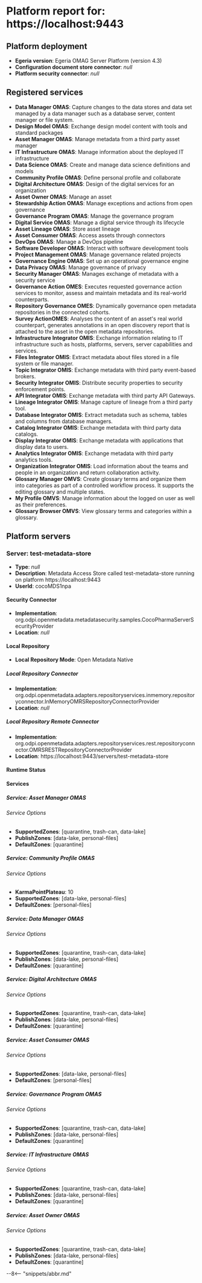 <!-- SPDX-License-Identifier: CC-BY-4.0 -->
<!-- Copyright Contributors to the Egeria project. -->

# Platform report for: https://localhost:9443

## Platform deployment
* **Egeria version**: Egeria OMAG Server Platform (version 4.3)
* **Configuration document store connector**: *null*
* **Platform security connector**: *null*
## Registered services
* **Data Manager OMAS**: Capture changes to the data stores and data set managed by a data manager such as a database server, content manager or file system.
* **Design Model OMAS**: Exchange design model content with tools and standard packages
* **Asset Manager OMAS**: Manage metadata from a third party asset manager
* **IT Infrastructure OMAS**: Manage information about the deployed IT infrastructure
* **Data Science OMAS**: Create and manage data science definitions and models
* **Community Profile OMAS**: Define personal profile and collaborate
* **Digital Architecture OMAS**: Design of the digital services for an organization
* **Asset Owner OMAS**: Manage an asset
* **Stewardship Action OMAS**: Manage exceptions and actions from open governance
* **Governance Program OMAS**: Manage the governance program
* **Digital Service OMAS**: Manage a digital service through its lifecycle
* **Asset Lineage OMAS**: Store asset lineage
* **Asset Consumer OMAS**: Access assets through connectors
* **DevOps OMAS**: Manage a DevOps pipeline
* **Software Developer OMAS**: Interact with software development tools
* **Project Management OMAS**: Manage governance related projects
* **Governance Engine OMAS**: Set up an operational governance engine
* **Data Privacy OMAS**: Manage governance of privacy
* **Security Manager OMAS**: Manages exchange of metadata with a security service
* **Governance Action OMES**: Executes requested governance action services to monitor, assess and maintain metadata and its real-world counterparts.
* **Repository Governance OMES**: Dynamically governance open metadata repositories in the connected cohorts.
* **Survey ActionOMES**: Analyses the content of an asset's real world counterpart, generates annotations in an open discovery report that is attached to the asset in the open metadata repositories.
* **Infrastructure Integrator OMIS**: Exchange information relating to IT infrastructure such as hosts, platforms, servers, server capabilities and services.
* **Files Integrator OMIS**: Extract metadata about files stored in a file system or file manager.
* **Topic Integrator OMIS**: Exchange metadata with third party event-based brokers.
* **Security Integrator OMIS**: Distribute security properties to security enforcement points.
* **API Integrator OMIS**: Exchange metadata with third party API Gateways.
* **Lineage Integrator OMIS**: Manage capture of lineage from a third party tool.
* **Database Integrator OMIS**: Extract metadata such as schema, tables and columns from database managers.
* **Catalog Integrator OMIS**: Exchange metadata with third party data catalogs.
* **Display Integrator OMIS**: Exchange metadata with applications that display data to users.
* **Analytics Integrator OMIS**: Exchange metadata with third party analytics tools.
* **Organization Integrator OMIS**: Load information about the teams and people in an organization and return collaboration activity.
* **Glossary Manager OMVS**: Create glossary terms and organize them into categories as part of a controlled workflow process. It supports the editing glossary and multiple states.
* **My Profile OMVS**: Manage information about the logged on user as well as their preferences.
* **Glossary Browser OMVS**: View glossary terms and categories within a glossary.
## Platform servers
### Server: test-metadata-store
* **Type**: *null*
* **Description**: Metadata Access Store called test-metadata-store running on platform https://localhost:9443
* **UserId**: cocoMDS1npa
#### Security Connector
* **Implementation**: org.odpi.openmetadata.metadatasecurity.samples.CocoPharmaServerSecurityProvider
* **Location**: *null*
#### Local Repository
* **Local Repository Mode**: Open Metadata Native
##### Local Repository Connector
* **Implementation**: org.odpi.openmetadata.adapters.repositoryservices.inmemory.repositoryconnector.InMemoryOMRSRepositoryConnectorProvider
* **Location**: *null*
##### Local Repository Remote Connector
* **Implementation**: org.odpi.openmetadata.adapters.repositoryservices.rest.repositoryconnector.OMRSRESTRepositoryConnectorProvider
* **Location**: https://localhost:9443/servers/test-metadata-store
#### Runtime Status
#### Services
##### Service: Asset Manager OMAS
###### Service Options
* **SupportedZones**: [quarantine, trash-can, data-lake]
* **PublishZones**: [data-lake, personal-files]
* **DefaultZones**: [quarantine]
##### Service: Community Profile OMAS
###### Service Options
* **KarmaPointPlateau**: 10
* **SupportedZones**: [data-lake, personal-files]
* **DefaultZones**: [personal-files]
##### Service: Data Manager OMAS
###### Service Options
* **SupportedZones**: [quarantine, trash-can, data-lake]
* **PublishZones**: [data-lake, personal-files]
* **DefaultZones**: [quarantine]
##### Service: Digital Architecture OMAS
###### Service Options
* **SupportedZones**: [quarantine, trash-can, data-lake]
* **PublishZones**: [data-lake, personal-files]
* **DefaultZones**: [quarantine]
##### Service: Asset Consumer OMAS
###### Service Options
* **SupportedZones**: [data-lake, personal-files]
* **DefaultZones**: [personal-files]
##### Service: Governance Program OMAS
###### Service Options
* **SupportedZones**: [quarantine, trash-can, data-lake]
* **PublishZones**: [data-lake, personal-files]
* **DefaultZones**: [quarantine]
##### Service: IT Infrastructure OMAS
###### Service Options
* **SupportedZones**: [quarantine, trash-can, data-lake]
* **PublishZones**: [data-lake, personal-files]
* **DefaultZones**: [quarantine]
##### Service: Asset Owner OMAS
###### Service Options
* **SupportedZones**: [quarantine, trash-can, data-lake]
* **PublishZones**: [data-lake, personal-files]
* **DefaultZones**: [quarantine]

--8<-- "snippets/abbr.md"